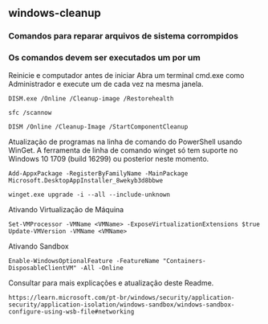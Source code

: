 ## windows-cleanup

### Comandos para reparar arquivos de sistema corrompidos

### Os comandos devem ser executados um por um

Reinicie e computador antes de iniciar
Abra um terminal cmd.exe como Administrador e execute um de cada vez na mesma janela.
```plain text
DISM.exe /Online /Cleanup-image /Restorehealth

sfc /scannow

DISM /Online /Cleanup-Image /StartComponentCleanup
```


Atualização de programas na linha de comando do PowerShell usando WinGet.
A ferramenta de linha de comando winget só tem suporte no Windows 10 1709 (build 16299) ou posterior neste momento.


```plain text
Add-AppxPackage -RegisterByFamilyName -MainPackage Microsoft.DesktopAppInstaller_8wekyb3d8bbwe
```

```plain text
winget.exe upgrade -i --all --include-unknown
```
Ativando Virtualização de Máquina
```plain text
Set-VMProcessor -VMName <VMName> -ExposeVirtualizationExtensions $true
Update-VMVersion -VMName <VMName>
```
Ativando Sandbox
```plain text
Enable-WindowsOptionalFeature -FeatureName "Containers-DisposableClientVM" -All -Online
```
Consultar para mais explicações e atualização deste Readme.
```plain text
https://learn.microsoft.com/pt-br/windows/security/application-security/application-isolation/windows-sandbox/windows-sandbox-configure-using-wsb-file#networking
```
